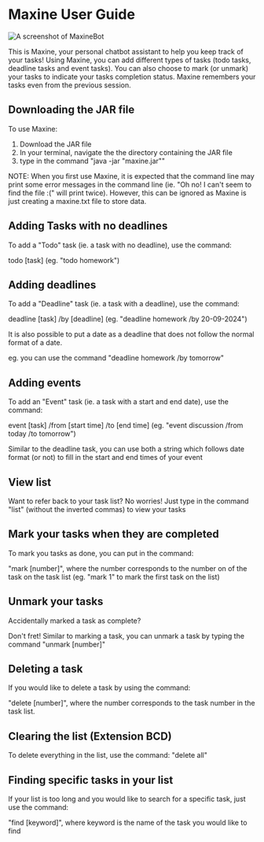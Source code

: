 # Maxine User Guide


![A screenshot of MaxineBot]([Ui.png](https://github.com/gabriellegtw/ip/blob/master/docs/Ui.png))


This is Maxine, your personal chatbot assistant to help you keep track of your tasks!
Using Maxine, you can add different types of tasks (todo tasks, deadline tasks and event tasks).
You can also choose to mark (or unmark) your tasks to indicate your tasks completion status.
Maxine remembers your tasks even from the previous session.

## Downloading the JAR file

To use Maxine:

1. Download the JAR file
2. In your terminal, navigate the the directory containing the JAR file
3. type in the command "java -jar "maxine.jar""

NOTE: When you first use Maxine, it is expected that the command line
may print some error messages in the command line
(ie. "Oh no! I can't seem to find the file :(" will print twice).
However, this can be ignored as Maxine is just creating a maxine.txt file to
store data.

## Adding Tasks with no deadlines

To add a "Todo" task (ie. a task with no deadline), use the command:

todo [task] (eg. "todo homework")

## Adding deadlines

To add a "Deadline" task (ie. a task with a deadline), use the command:

deadline [task] /by [deadline] (eg. "deadline homework /by 20-09-2024")

It is also possible to put a date as a deadline that does not follow the normal format of a date.

eg. you can use the command "deadline homework /by tomorrow"

## Adding events

To add an "Event" task (ie. a task with a start and end date), use the command:

event [task] /from [start time] /to [end time] (eg. "event discussion /from today /to tomorrow")

Similar to the deadline task, you can use both a string which follows date format (or not)
to fill in the start and end times of your event

## View list

Want to refer back to your task list? 
No worries! Just type in the command "list" (without the inverted commas) to view your tasks

## Mark your tasks when they are completed

To mark you tasks as done, you can put in the command:

"mark [number]", where the number corresponds to the number on of the task on the task list
(eg. "mark 1" to mark the first task on the list)

## Unmark your tasks

Accidentally marked a task as complete?

Don't fret! Similar to marking a task, you can unmark a task by typing the command "unmark [number]"

## Deleting a task

If you would like to delete a task by using the command:

"delete [number]", where the number corresponds to the task number in the task list.

## Clearing the list (Extension BCD)

To delete everything in the list, use the command: "delete all"

## Finding specific tasks in your list

If your list is too long and you would like to search for a specific task, just use the command:

"find [keyword]", where keyword is the name of the task you would like to find
